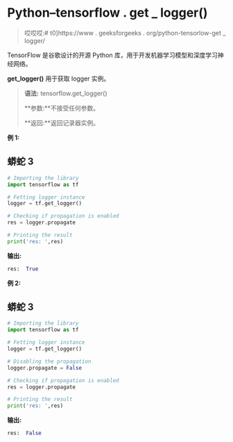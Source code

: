 # Python–tensorflow . get _ logger()

> 哎哎哎:# t0]https://www . geeksforgeeks . org/python-tensorlow-get _ logger/

TensorFlow 是谷歌设计的开源 Python 库，用于开发机器学习模型和深度学习神经网络。

**get_logger()** 用于获取 logger 实例。

> **语法:** tensorflow.get_logger()
> 
> **参数:**不接受任何参数。
> 
> **返回:**返回记录器实例。

**例 1:**

## 蟒蛇 3

```py
# Importing the library
import tensorflow as tf

# Fetting logger instance 
logger = tf.get_logger()

# Checking if propagation is enabled
res = logger.propagate

# Printing the result
print('res: ',res)
```

**输出:**

```py
res:  True

```

**例 2:**

## 蟒蛇 3

```py
# Importing the library
import tensorflow as tf

# Fetting logger instance 
logger = tf.get_logger()

# Disabling the propagation
logger.propagate = False

# Checking if propagation is enabled
res = logger.propagate

# Printing the result
print('res: ',res)
```

**输出:**

```py
res:  False

```